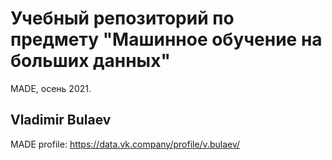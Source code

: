 # Учебный репозиторий по предмету "Машинное обучение на больших данных"
MADE, осень 2021.  

## Vladimir Bulaev  
MADE profile: https://data.vk.company/profile/v.bulaev/
